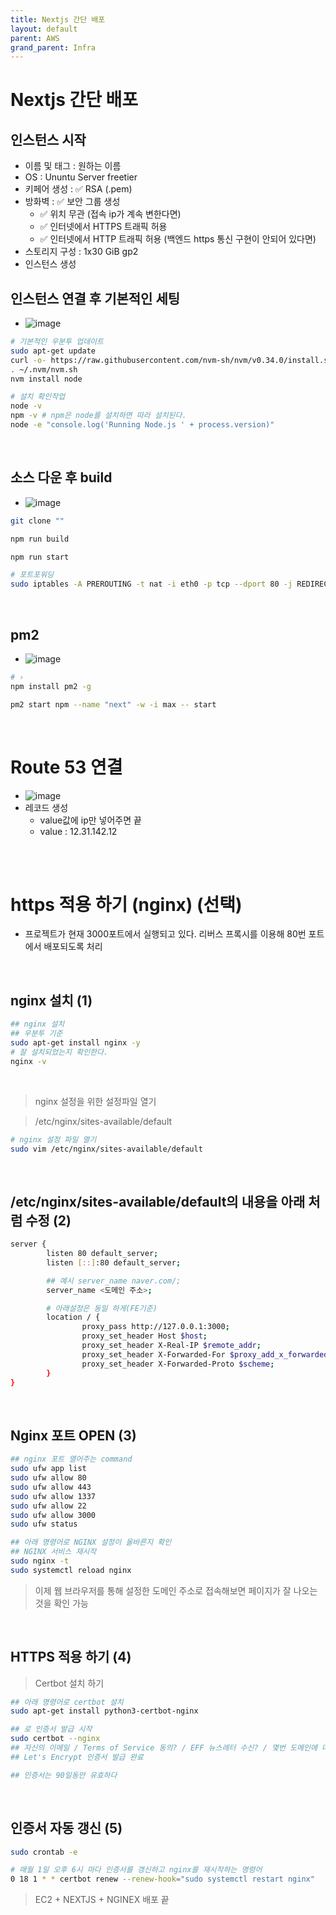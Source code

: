 ```yaml
---
title: Nextjs 간단 배포
layout: default
parent: AWS
grand_parent: Infra
---
```



# Nextjs 간단 배포

## 인스턴스 시작

- 이름 및 태그 : 원하는 이름
- OS : Ununtu Server freetier
- 키페어 생성 : ✅ RSA (.pem)
- 방화벽 : ✅ 보안 그룹 생성
  - ✅ 위치 무관 (접속 ip가 계속 변한다면)
  - ✅ 인터넷에서 HTTPS 트래픽 허용
  - ✅ 인터넷에서 HTTP 트래픽 허용
    (백엔드 https 통신 구현이 안되어 있다면)
- 스토리지 구성 : 1x30 GiB gp2
- 인스턴스 생성

## 인스턴스 연결 후 기본적인 세팅

- ![image](../../../image/d63.png)

```bash
# 기본적인 우분투 업데이트
sudo apt-get update
curl -o- https://raw.githubusercontent.com/nvm-sh/nvm/v0.34.0/install.sh | bash
. ~/.nvm/nvm.sh
nvm install node

# 설치 확인작업
node -v
npm -v # npm은 node를 설치하면 따라 설치된다.
node -e "console.log('Running Node.js ' + process.version)"
```

<br />

## 소스 다운 후 build

- ![image](../../../image/d64.png)

```bash
git clone ""

npm run build

npm run start

# 포트포워딩
sudo iptables -A PREROUTING -t nat -i eth0 -p tcp --dport 80 -j REDIRECT --to-port 3000
```

<br />

## pm2

- ![image](../../../image/d65.png)

```bash
# ›
npm install pm2 -g

pm2 start npm --name "next" -w -i max -- start
```

<br />

# Route 53 연결

- ![image](../../../image/d67.png)
- 레코드 생성
  - value값에 ip만 넣어주면 끝
  - value : 12.31.142.12

<br />
<br />

# https 적용 하기 (nginx) (선택)

- 프로젝트가 현재 3000포트에서 실행되고 있다. 리버스 프록시를 이용해 80번 포트에서 배포되도록 처리

<br />

## nginx 설치 (1)

```bash
## nginx 설치
## 우분투 기준
sudo apt-get install nginx -y
# 잘 설치되었는지 확인한다.
nginx -v
```

<br />

> nginx 설정을 위한 설정파일 열기

> /etc/nginx/sites-available/default

```bash
# nginx 설정 파일 열기
sudo vim /etc/nginx/sites-available/default
```

<br />

## /etc/nginx/sites-available/default의 내용을 아래 처럼 수정 (2)

```bash
server {
        listen 80 default_server;
        listen [::]:80 default_server;

        ## 예시 server_name naver.com/;
        server_name <도메인 주소>;

        # 아래설정은 동일 하게(FE기준)
        location / {
                proxy_pass http://127.0.0.1:3000;
                proxy_set_header Host $host;
                proxy_set_header X-Real-IP $remote_addr;
                proxy_set_header X-Forwarded-For $proxy_add_x_forwarded_for;
                proxy_set_header X-Forwarded-Proto $scheme;
        }
}
```

<br />

## Nginx 포트 OPEN (3)

```bash
## nginx 포트 열어주는 command
sudo ufw app list
sudo ufw allow 80
sudo ufw allow 443
sudo ufw allow 1337
sudo ufw allow 22
sudo ufw allow 3000
sudo ufw status

## 아래 명령어로 NGINX 설정이 올바른지 확인
## NGINX 서비스 재시작
sudo nginx -t
sudo systemctl reload nginx
```

> 이제 웹 브라우저를 통해 설정한 도메인 주소로 접속해보면 페이지가 잘 나오는 것을 확인 가능

<br />

## HTTPS 적용 하기 (4)

> Certbot 설치 하기

```bash
## 아래 명령어로 certbot 설치
sudo apt-get install python3-certbot-nginx

## 로 인증서 발급 시작
sudo certbot --nginx
## 자신의 이메일 / Terms of Service 동의? / EFF 뉴스레터 수신? / 몇번 도메인에 대해 인증서를 받을지? 1->1입력
## Let's Encrypt 인증서 발급 완료

## 인증서는 90일동안 유효하다
```

<br />

## 인증서 자동 갱신 (5)

```bash
sudo crontab -e

# 매월 1일 오후 6시 마다 인증서를 갱신하고 nginx를 재시작하는 명령어
0 18 1 * * certbot renew --renew-hook="sudo systemctl restart nginx"
```

> EC2 + NEXTJS + NGINEX 배포 끝
